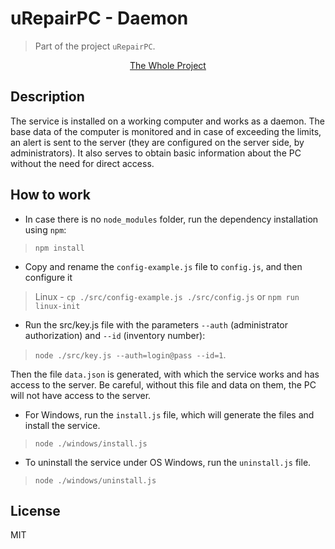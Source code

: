 # uRepairPC - Daemon

> Part of the project `uRepairPC`.

<p align="center">
  <a href="https://github.com/uRepairPC/uRepairPC">The Whole Project</a>
</p>

## Description

<p>The service is installed on a working computer and works as a daemon.
The base data of the computer is monitored and in case of exceeding the limits,
an alert is sent to the server (they are configured on the server side, by administrators).
It also serves to obtain basic information about the PC without the need for direct access.</p>

## How to work

- In case there is no `node_modules` folder, run the dependency installation using `npm`:

> `npm install`

- Copy and rename the `config-example.js` file to `config.js`, and then configure it

> Linux - `cp ./src/config-example.js ./src/config.js` or `npm run linux-init`

- Run the src/key.js file with the parameters `--auth` (administrator authorization)
and `--id` (inventory number):

> `node ./src/key.js --auth=login@pass --id=1`.

Then the file `data.json` is generated, with which the service works and has access to the server.
Be careful, without this file and data on them, the PC will not have access to the server.

- For Windows, run the `install.js` file, which will generate the files and install the service.

> `node ./windows/install.js`

- To uninstall the service under OS Windows, run the `uninstall.js` file.

> `node ./windows/uninstall.js`

## License

MIT
